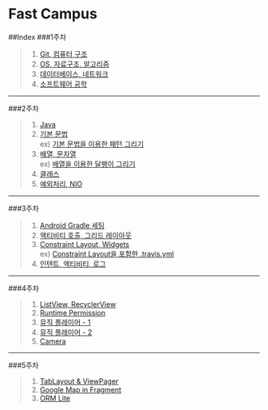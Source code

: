 # Fast Campus

##Index
###1주차
>1.  [Git, 컴퓨터 구조](https://github.com/Ekutz/Fast_Campus_JS/blob/master/170110/README.md)  
>2. [OS, 자료구조, 알고리즘](https://github.com/Ekutz/Fast_Campus_JS/blob/master/170111/README.md)  
>3. [데이터베이스, 네트워크](https://github.com/Ekutz/Fast_Campus_JS/blob/master/170112/README.md)  
>4. [소프트웨어 공학](https://github.com/Ekutz/Fast_Campus_JS/blob/master/170113/README.md)

---
###2주차
>1. [Java](https://github.com/Ekutz/Fast_Campus_JS/blob/master/170116/README.md)  
>2. [기본 문법](https://github.com/Ekutz/Fast_Campus_JS/blob/master/170117/README.md)  
> ex) [기본 문법을 이용한 패턴 그리기](https://github.com/Ekutz/Fast_Campus_JS/blob/master/170119_ex/README.md)
>3. [배열, 문자열](https://github.com/Ekutz/Fast_Campus_JS/blob/master/170118/README.md)  
> ex) [배열을 이용한 달팽이 그리기](https://github.com/Ekutz/Fast_Campus_JS/blob/master/170120_snail/README.md)
>4. [클래스](https://github.com/Ekutz/Fast_Campus_JS/blob/master/170119/README.md)
>5. [예외처리, NIO](https://github.com/Ekutz/Fast_Campus_JS/blob/master/170120/README.md)

--------
###3주차
>1. [Android Gradle 세팅](https://github.com/Ekutz/Fast_Campus_JS/blob/master/170123/README.md)
>2. [액티비티 호출, 그리드 레이아웃](https://github.com/Ekutz/Fast_Campus_JS/blob/master/170124/README.md)
>3. [Constraint Layout, Widgets](https://github.com/Ekutz/Fast_Campus_JS/blob/master/170125/README.md)  
>ex) [Constraint Layout을 포함한 .travis.yml](https://github.com/Ekutz/Fast_Campus_JS/blob/master/170126_travis/README.md)
>4. [인텐트, 액티비티, 로그](https://github.com/Ekutz/Fast_Campus_JS/blob/master/170126/README.md)

--------

###4주차
>1. [ListView, RecyclerView](https://github.com/Ekutz/Fast_Campus_JS/blob/master/170131/README.md)
>2. [Runtime Permission](https://github.com/Ekutz/Fast_Campus_JS/blob/master/170201/README.md)
>3. [뮤직 플레이어 - 1](https://github.com/Ekutz/Fast_Campus_JS/blob/master/170202_MusicPlayer_1/README.md)
>4. [뮤직 플레이어 - 2](https://github.com/Ekutz/Fast_Campus_JS/blob/master/170203_MusicPlayer_2/README.md)
>5. [Camera](https://github.com/Ekutz/Fast_Campus_JS/blob/master/170210/README.md)

---

###5주차
>1. [TabLayout & ViewPager](https://github.com/Ekutz/Fast_Campus_JS/blob/master/170213/README.md)
>2. [Google Map in Fragment](https://github.com/Ekutz/Fast_Campus_JS/tree/master/170214)
>3. [ORM Lite]()